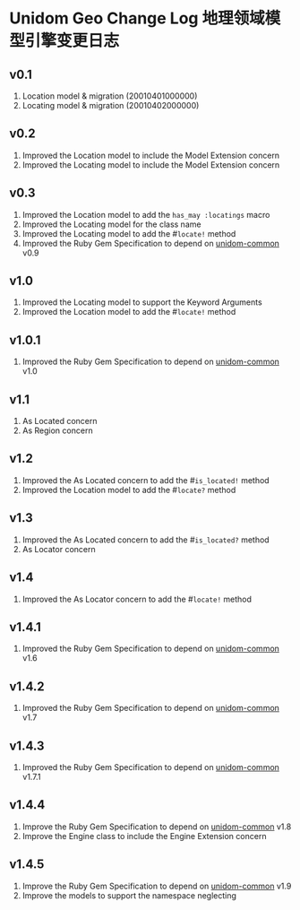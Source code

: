 # Unidom Geo Change Log 地理领域模型引擎变更日志

## v0.1
1. Location model & migration (20010401000000)
2. Locating model & migration (20010402000000)

## v0.2
1. Improved the Location model to include the Model Extension concern
2. Improved the Locating model to include the Model Extension concern

## v0.3
1. Improved the Location model to add the ``has_may :locatings`` macro
2. Improved the Locating model for the class name
3. Improved the Locating model to add the #``locate!`` method
4. Improved the Ruby Gem Specification to depend on [unidom-common](https://github.com/topbitdu/unidom-common) v0.9

## v1.0
1. Improved the Locating model to support the Keyword Arguments
2. Improved the Location model to add the #``locate!`` method

## v1.0.1
1. Improved the Ruby Gem Specification to depend on [unidom-common](https://github.com/topbitdu/unidom-common) v1.0

## v1.1
1. As Located concern
2. As Region concern

## v1.2
1. Improved the As Located concern to add the #``is_located!`` method
2. Improved the Location model to add the #``locate?`` method

## v1.3
1. Improved the As Located concern to add the #``is_located?`` method
2. As Locator concern

## v1.4
1. Improved the As Locator concern to add the #``locate!`` method

## v1.4.1
1. Improved the Ruby Gem Specification to depend on [unidom-common](https://github.com/topbitdu/unidom-common) v1.6

## v1.4.2
1. Improved the Ruby Gem Specification to depend on [unidom-common](https://github.com/topbitdu/unidom-common) v1.7

## v1.4.3
1. Improved the Ruby Gem Specification to depend on [unidom-common](https://github.com/topbitdu/unidom-common) v1.7.1

## v1.4.4
1. Improve the Ruby Gem Specification to depend on [unidom-common](https://github.com/topbitdu/unidom-common) v1.8
2. Improve the Engine class to include the Engine Extension concern

## v1.4.5
1. Improve the Ruby Gem Specification to depend on [unidom-common](https://github.com/topbitdu/unidom-common) v1.9
2. Improve the models to support the namespace neglecting
